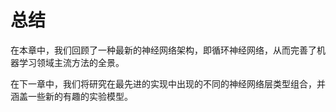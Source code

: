 # 总结

在本章中，我们回顾了一种最新的神经网络架构，即循环神经网络，从而完善了机器学习领域主流方法的全景。

在下一章中，我们将研究在最先进的实现中出现的不同的神经网络层类型组合，并涵盖一些新的有趣的实验模型。